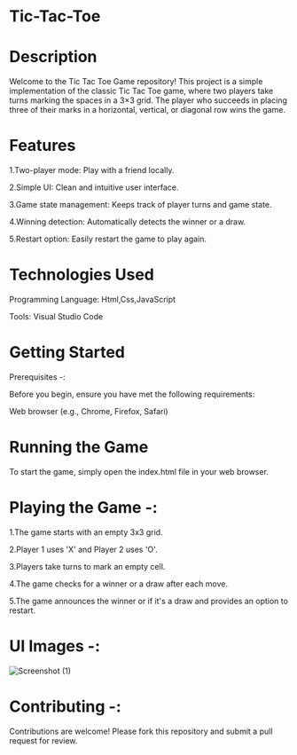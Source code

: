 # Tic-Tac-Toe

# Description
Welcome to the Tic Tac Toe Game repository! This project is a simple implementation of the classic Tic Tac Toe game, where two players take turns marking the spaces in a 3×3 grid. The player who succeeds in placing three of their marks in a horizontal, vertical, or diagonal row wins the game.

# Features
1.Two-player mode: Play with a friend locally.

2.Simple UI: Clean and intuitive user interface.

3.Game state management: Keeps track of player turns and game state.

4.Winning detection: Automatically detects the winner or a draw.

5.Restart option: Easily restart the game to play again.

# Technologies Used
Programming Language: Html,Css,JavaScript

Tools:  Visual Studio Code

# Getting Started
Prerequisites -:

Before you begin, ensure you have met the following requirements:

Web browser (e.g., Chrome, Firefox, Safari)

# Running the Game
To start the game, simply open the index.html file in your web browser.

# Playing the Game -:

1.The game starts with an empty 3x3 grid.

2.Player 1 uses 'X' and Player 2 uses 'O'.

3.Players take turns to mark an empty cell.

4.The game checks for a winner or a draw after each move.

5.The game announces the winner or if it's a draw and provides an option to restart.

# UI Images -:
![Screenshot (1)](https://github.com/kd2-Rohit-83598/Tic-Tac-Toe/assets/106372948/3adc9ec9-347a-48c4-a3e3-adf02f0ca9d8)


# Contributing -:
Contributions are welcome! Please fork this repository and submit a pull request for review.
